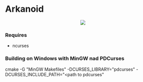 # Arkanoid

<p align="center">
  <img src ="https://i.imgur.com/Ly6RPjS.png"/>
</p>

### Requires
- ncurses

### Building on Windows with MinGW nad PDCurses
cmake -G "MinGW Makefiles" -DCURSES_LIBRARY="pdcurses" -DCURSES_INCLUDE_PATH="<path to pdcurses"
